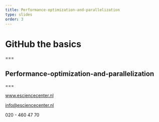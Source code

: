 ```yaml
---
title: Performance-optimization-and-parallelization
type: slides
order: 3
---
```


<!-- .slide: data-state="title" -->

# GitHub the basics

===

<!-- .slide: data-state="standard" -->

## Performance-optimization-and-parallelization <TODO> 
 

===

<!-- .slide: data-state="keepintouch" -->

www.esciencecenter.nl

info@esciencecenter.nl
 
020 - 460 47 70   
